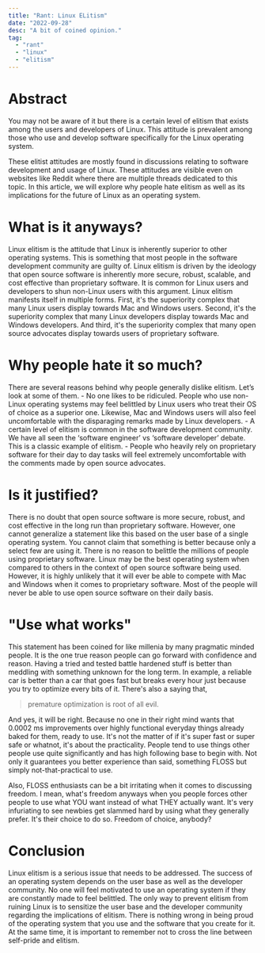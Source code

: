 ```yaml
---
title: "Rant: Linux ELitism"
date: "2022-09-28"
desc: "A bit of coined opinion."
tag:
  - "rant"
  - "linux"
  - "elitism"
---
```


# Abstract

You may not be aware of it but there is a certain level of elitism that exists among the users and developers of Linux. This attitude is prevalent among those who use and develop software specifically for the Linux operating system.

These elitist attitudes are mostly found in discussions relating to software development and usage of Linux. These attitudes are visible even on websites like Reddit where there are multiple threads dedicated to this topic. In this article, we will explore why people hate elitism as well as its implications for the future of Linux as an operating system.

# What is it anyways?

Linux elitism is the attitude that Linux is inherently superior to other operating systems. This is something that most people in the software development community are guilty of. Linux elitism is driven by the ideology that open source software is inherently more secure, robust, scalable, and cost effective than proprietary software. It is common for Linux users and developers to shun non-Linux users with this argument. Linux elitism manifests itself in multiple forms. First, it's the superiority complex that many Linux users display towards Mac and Windows users. Second, it's the superiority complex that many Linux developers display towards Mac and Windows developers. And third, it's the superiority complex that many open source advocates display towards users of proprietary software.

# Why people hate it so much?

There are several reasons behind why people generally dislike elitism. Let’s look at some of them. - No one likes to be ridiculed. People who use non-Linux operating systems may feel belittled by Linux users who treat their OS of choice as a superior one. Likewise, Mac and Windows users will also feel uncomfortable with the disparaging remarks made by Linux developers. - A certain level of elitism is common in the software development community. We have all seen the ‘software engineer’ vs ‘software developer’ debate. This is a classic example of elitism. - People who heavily rely on proprietary software for their day to day tasks will feel extremely uncomfortable with the comments made by open source advocates.

# Is it justified?

There is no doubt that open source software is more secure, robust, and cost effective in the long run than proprietary software. However, one cannot generalize a statement like this based on the user base of a single operating system. You cannot claim that something is better because only a select few are using it. There is no reason to belittle the millions of people using proprietary software. Linux may be the best operating system when compared to others in the context of open source software being used. However, it is highly unlikely that it will ever be able to compete with Mac and Windows when it comes to proprietary software. Most of the people will never be able to use open source software on their daily basis.

# "Use what works"

This statement has been coined for like millenia by many pragmatic minded people. It is the one true reason people can go forward with confidence and reason. Having a tried and tested battle hardened stuff is better than meddling with something unknown for the long term. In example, a reliable car is better than a car that goes fast but breaks every hour just because you try to optimize every bits of it. There's also a saying that,

> premature optimization is root of all evil.

And yes, it will be right. Because no one in their right mind wants that 0.0002 ms improvements over highly functional everyday things already baked for them, ready to use. It's not the matter of if it's super fast or super safe or whatnot, it's about the practicality. People tend to use things other people use quite significantly and has high following base to begin with. Not only it guarantees you better experience than said, something FLOSS but simply not-that-practical to use.

Also, FLOSS enthusiasts can be a bit irritating when it comes to discussing freedom. I mean, what's freedom anyways when you people forces other people to use what YOU want instead of what THEY actually want. It's very infuriating to see newbies get slammed hard by using what they generally prefer. It's their choice to do so. Freedom of choice, anybody?

# Conclusion

Linux elitism is a serious issue that needs to be addressed. The success of an operating system depends on the user base as well as the developer community. No one will feel motivated to use an operating system if they are constantly made to feel belittled. The only way to prevent elitism from ruining Linux is to sensitize the user base and the developer community regarding the implications of elitism. There is nothing wrong in being proud of the operating system that you use and the software that you create for it. At the same time, it is important to remember not to cross the line between self-pride and elitism.

